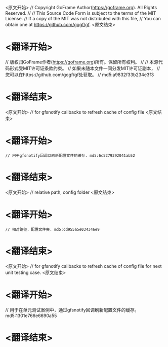 
<原文开始>
// Copyright GoFrame Author(https://goframe.org). All Rights Reserved.
//
// This Source Code Form is subject to the terms of the MIT License.
// If a copy of the MIT was not distributed with this file,
// You can obtain one at https://github.com/gogf/gf.
<原文结束>

# <翻译开始>
// 版权归GoFrame作者(https://goframe.org)所有。保留所有权利。
//
// 本源代码形式受MIT许可证条款约束。
// 如果未随本文件一同分发MIT许可证副本，
// 您可以在https://github.com/gogf/gf处获取。
// md5:a9832f33b234e3f3
# <翻译结束>


<原文开始>
// for gfsnotify callbacks to refresh cache of config file
<原文结束>

# <翻译开始>
	// 用于gfsnotify回调以刷新配置文件的缓存. md5:6c5279392041ab52
# <翻译结束>


<原文开始>
// relative path, config folder
<原文结束>

# <翻译开始>
	// 相对路径，配置文件夹. md5:cd955a5e034346e9
# <翻译结束>


<原文开始>
// for gfsnotify callbacks to refresh cache of config file for next unit testing case.
<原文结束>

# <翻译开始>
// 用于在单元测试案例中，通过gfsnotify回调刷新配置文件的缓存。 md5:1301e766e6690a55
# <翻译结束>

